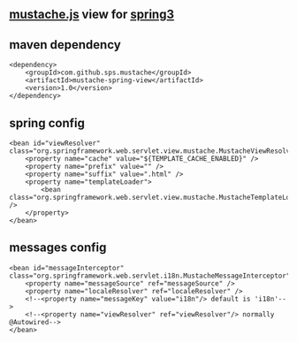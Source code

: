 [mustache.js](http://mustache.github.com/mustache.5.html) view for [spring3](http://static.springsource.org/spring/docs/3.0.x/spring-framework-reference/html/mvc.html)
---------------------------

maven dependency
-----------------

    <dependency>
        <groupId>com.github.sps.mustache</groupId>
        <artifactId>mustache-spring-view</artifactId>
        <version>1.0</version>
    </dependency>


spring config
-------------

    <bean id="viewResolver" class="org.springframework.web.servlet.view.mustache.MustacheViewResolver">
        <property name="cache" value="${TEMPLATE_CACHE_ENABLED}" />
        <property name="prefix" value="" />
        <property name="suffix" value=".html" />
        <property name="templateLoader">
            <bean class="org.springframework.web.servlet.view.mustache.MustacheTemplateLoader"" />
        </property>
    </bean>

messages config
---------------

    <bean id="messageInterceptor" class="org.springframework.web.servlet.i18n.MustacheMessageInterceptor">
        <property name="messageSource" ref="messageSource" />
        <property name="localeResolver" ref="localeResolver" />
        <!--<property name="messageKey" value="i18n"/> default is 'i18n'-->
        <!--<property name="viewResolver" ref="viewResolver"/> normally @Autowired-->
    </bean>
